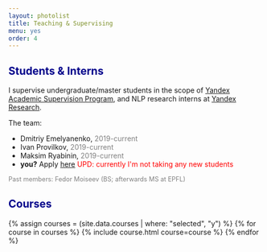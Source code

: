 ```yaml
---
layout: photolist
title: Teaching & Supervising
menu: yes
order: 4
---
```


## <span style="color:darkblue"> Students & Interns </span>
I supervise undergraduate/master students in the scope of
[Yandex Academic Supervision Program](https://yandex.ru/jobs/vacancies/research/scientific_leadership_prog/), 
and NLP research interns at [Yandex Research]({{site.yandex_research_main}}).



The team:
* Dmitriy Emelyanenko, <span style="color:gray">2019-current </span>
* Ivan Provilkov, <span style="color:gray">2019-current </span>
* Maksim Ryabinin, <span style="color:gray">2019-current </span>
* __you?__ Apply [here](https://yandex.com/jobs/vacancies/research/intern_researcher_eng) <span style="color:red"> UPD: currently I'm not taking any new students </span>

<span style="color:gray;font-size:0.9em">Past members: Fedor Moiseev (BS; afterwards MS at EPFL)</span>

## <span style="color:darkblue"> Courses </span>
{% assign courses = (site.data.courses | where: "selected", "y") %}
{% for course in courses %}
{% include course.html course=course %}
{% endfor %}

